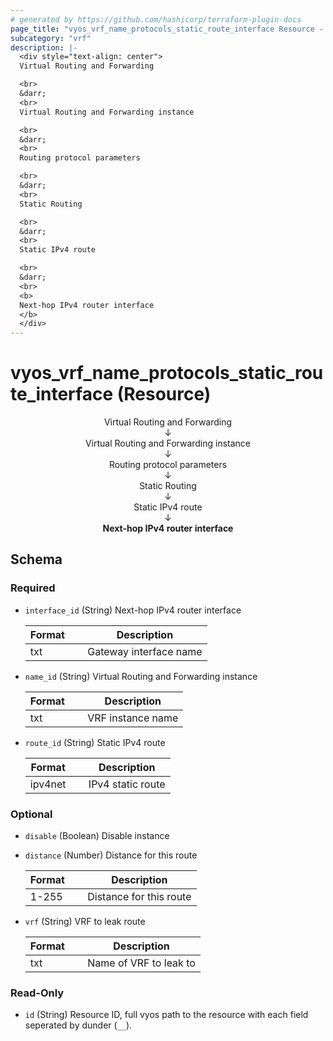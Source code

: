 ```yaml
---
# generated by https://github.com/hashicorp/terraform-plugin-docs
page_title: "vyos_vrf_name_protocols_static_route_interface Resource - vyos"
subcategory: "vrf"
description: |-
  <div style="text-align: center">
  Virtual Routing and Forwarding

  <br>
  &darr;
  <br>
  Virtual Routing and Forwarding instance

  <br>
  &darr;
  <br>
  Routing protocol parameters

  <br>
  &darr;
  <br>
  Static Routing

  <br>
  &darr;
  <br>
  Static IPv4 route

  <br>
  &darr;
  <br>
  <b>
  Next-hop IPv4 router interface
  </b>
  </div>
---
```


# vyos_vrf_name_protocols_static_route_interface (Resource)

<div style="text-align: center">
Virtual Routing and Forwarding

<br>
&darr;
<br>
Virtual Routing and Forwarding instance

<br>
&darr;
<br>
Routing protocol parameters

<br>
&darr;
<br>
Static Routing

<br>
&darr;
<br>
Static IPv4 route

<br>
&darr;
<br>
<b>
Next-hop IPv4 router interface
</b>
</div>



<!-- schema generated by tfplugindocs -->
## Schema

### Required

- `interface_id` (String) Next-hop IPv4 router interface

    |  Format  &emsp;|  Description             |
    |----------------|--------------------------|
    |  txt     &emsp;|  Gateway interface name  |
- `name_id` (String) Virtual Routing and Forwarding instance

    |  Format  &emsp;|  Description        |
    |----------------|---------------------|
    |  txt     &emsp;|  VRF instance name  |
- `route_id` (String) Static IPv4 route

    |  Format   &emsp;|  Description        |
    |-----------------|---------------------|
    |  ipv4net  &emsp;|  IPv4 static route  |

### Optional

- `disable` (Boolean) Disable instance
- `distance` (Number) Distance for this route

    |  Format  &emsp;|  Description              |
    |----------------|---------------------------|
    |  1-255   &emsp;|  Distance for this route  |
- `vrf` (String) VRF to leak route

    |  Format  &emsp;|  Description             |
    |----------------|--------------------------|
    |  txt     &emsp;|  Name of VRF to leak to  |

### Read-Only

- `id` (String) Resource ID, full vyos path to the resource with each field seperated by dunder (`__`).
